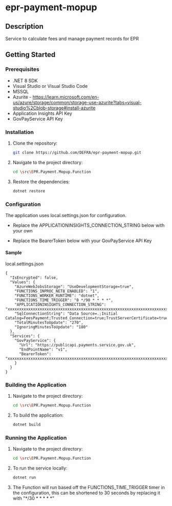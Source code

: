 # epr-payment-mopup


## Description
Service to calculate fees and manage payment records for EPR

## Getting Started

### Prerequisites
- .NET 8 SDK
- Visual Studio or Visual Studio Code
- MSSQL
- Azurite - https://learn.microsoft.com/en-us/azure/storage/common/storage-use-azurite?tabs=visual-studio%2Cblob-storage#install-azurite
- Application Insights API Key
- GovPayService API Key

### Installation
1. Clone the repository:
    ```bash
    git clone https://github.com/DEFRA/epr-payment-mopup.git
    ```
2. Navigate to the project directory:
    ```bash
    cd \src\EPR.Payment.Mopup.Function
    ```
3. Restore the dependencies:
    ```bash
    dotnet restore
    ```

### Configuration
The application uses local.settings.json for configuration.

- Replace the APPLICATIONINSIGHTS_CONNECTION_STRING below with your own

- Replace the BearerToken below with your GovPayService API Key

#### Sample 
local.settings.json

```
{
  "IsEncrypted": false,
  "Values": {
    "AzureWebJobsStorage": "UseDevelopmentStorage=true",
    "FUNCTIONS_INPROC_NET8_ENABLED": "1",
    "FUNCTIONS_WORKER_RUNTIME": "dotnet",
    "FUNCTIONS_TIME_TRIGGER": "0 */90 * * * *",
    "APPLICATIONINSIGHTS_CONNECTION_STRING": "xxxxxxxxxxxxxxxxxxxxxxxxxxxxxxxxxxxxxxxxxxxxxxxxxxxxxxxxxxxxxxxxxxxxxxxxxxxxxxxxxxxxxxxxxxxxxxxxxxxxxxx",
    "SqlConnectionString": "Data Source=.;Initial Catalog=FeesPayment;Trusted_Connection=true;TrustServerCertificate=true;",
    "TotalMinutesToUpdate": "270",
    "IgnoringMinutesToUpdate": "180"
  },
  "Services": {
    "GovPayService": {
      "Url": "https://publicapi.payments.service.gov.uk",
      "EndPointName": "v1",
      "BearerToken": "xxxxxxxxxxxxxxxxxxxxxxxxxxxxxxxxxxxxxxxxxxxxxxxxxxxxxxxxxxxxxxxxxxxxxxxxxxxxxxxxxxxxxxxxxxxxxxxxxxxxxxxxxxx"
    }
  }
}
```

### Building the Application
1. Navigate to the project directory:
    ```bash
    cd \src\EPR.Payment.Mopup.Function
    ```

2. To build the application:
    ```bash
    dotnet build
    ```

### Running the Application
1. Navigate to the project directory:
    ```bash
    cd \src\EPR.Payment.Mopup.Function
    ```
 
2. To run the service locally:
    ```bash
    dotnet run
    ```

3. The Function will run based off the FUNCTIONS_TIME_TRIGGER timer in the configuration, this can be shortened to 30 seconds by replacing it with "*/30 * * * * *"


